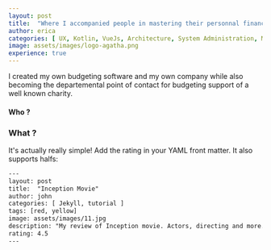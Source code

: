 ```yaml
---
layout: post
title:  "Where I accompanied people in mastering their personnal finances"
author: erica
categories: [ UX, Kotlin, VueJs, Architecture, System Administration, Marketing, Communication, Teaching, Hiring, Social Service Work ]
image: assets/images/logo-agatha.png
experience: true
---
```


I created my own budgeting software and my own company while also becoming the departemental point of contact for budgeting support of a well known charity.

#### Who ?

### What ?

It's actually really simple! Add the rating in your YAML front matter. It also supports halfs:

```html
---
layout: post
title:  "Inception Movie"
author: john
categories: [ Jekyll, tutorial ]
tags: [red, yellow]
image: assets/images/11.jpg
description: "My review of Inception movie. Actors, directing and more."
rating: 4.5
---
```
